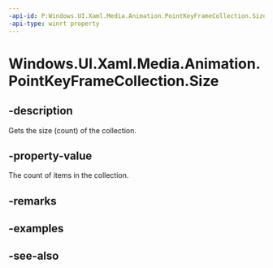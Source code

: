 ```yaml
---
-api-id: P:Windows.UI.Xaml.Media.Animation.PointKeyFrameCollection.Size
-api-type: winrt property
---
```


<!-- Property syntax
public uint Size { get; }
-->

# Windows.UI.Xaml.Media.Animation.PointKeyFrameCollection.Size

## -description
Gets the size (count) of the collection.



## -property-value
The count of items in the collection.

## -remarks

## -examples

## -see-also
